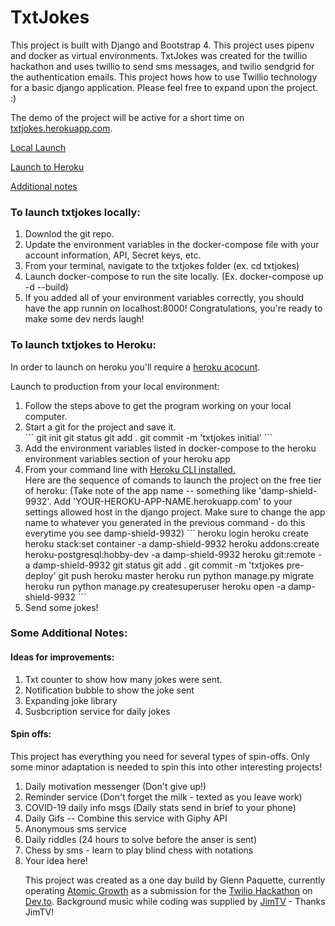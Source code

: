 <h1>TxtJokes</h1>

This project is built with Django and Bootstrap 4. This project uses pipenv and docker as virtual environments. TxtJokes was created for the twillio hackathon and uses twillio to send sms messages, and twilio sendgrid for the authentication emails. This project hows how to use Twillio technology for a basic django application. Please feel free to expand upon the project. :)

The demo of the project will be active for a short time on <a href="txtjokes.herokuapp.com">txtjokes.herokuapp.com</a>.


<a href="#local">Local Launch</a>

<a href="#heroku">Launch to Heroku</a>

<a href="#other">Additional notes</a>



<h3 id="local">To launch txtjokes locally:</h3>
<ol>
    <li>Downlod the git repo.</li>
    <li>Update the environment variables in the docker-compose file with your account information, API, Secret keys, etc.</li>
    <li>From your terminal, navigate to the txtjokes folder (ex. cd txtjokes)</li>
    <li>Launch docker-compose to run the site locally. (Ex. docker-compose up -d --build)</li>
    <li>If you added all of your environment variables correctly, you should have the app runnin on localhost:8000! Congratulations, you're ready to make some dev nerds laugh!</li>
</ol>

<h3 id="heroku">To launch txtjokes to Heroku:</h3>
In order to launch on heroku you'll require a <a href="https://signup.heroku.com/">heroku acocunt</a>.

Launch to production from your local environment:
<ol>
    <li>Follow the steps above to get the program working on your local computer.</li>
    <li>Start a git for the project and save it.</li>
        ```
            git init
            git status
            git add .
            git commit -m 'txtjokes initial'
        ```
    <li>Add the environment variables listed in docker-compose to the heroku environment variables section of your heroku app</li>
    <li>From your command line with <a href="https://devcenter.heroku.com/articles/heroku-cli">Heroku CLI installed.</a></li>
        Here are the sequence of comands to launch the project on the free tier of heroku:
        (Take note of the app name -- something like 'damp-shield-9932'. Add 'YOUR-HEROKU-APP-NAME.herokuapp.com' to your settings allowed host in the django project. Make sure to change the app name to whatever you generated in the previous command - do this everytime you see damp-shield-9932)
        ```
            heroku login
            heroku create 
            heroku stack:set container -a damp-shield-9932
            heroku addons:create heroku-postgresql:hobby-dev -a damp-shield-9932
            heroku git:remote -a damp-shield-9932
            git status
            git add .
            git commit -m 'txtjokes pre-deploy'
            git push heroku master
            heroku run python manage.py migrate
            heroku run python manage.py createsuperuser
            heroku open -a damp-shield-9932
        ```
    <li>Send some jokes!</li>
</ol>

<h3 id="other">Some Additional Notes:</h3>

<h4>Ideas for improvements:</h4>
<ol>
    <li>Txt counter to show how many jokes were sent.</li>
    <li>Notification bubble to show the joke sent</li>
    <li>Expanding joke library</li>
    <li>Susbcription service for daily jokes</li>
</ol>

<h4>Spin offs:</h4>
This project has everything you need for several types of spin-offs. Only some minor adaptation is needed to spin this into other interesting projects!
<ol>
    <li>Daily motivation messenger (Don't give up!)</li>
    <li>Reminder service (Don't forget the milk - texted as you leave work)</li>
    <li>COVID-19 daily info msgs (Daily stats send in brief to your phone)</li>
    <li>Daily Gifs -- Combine this service with Giphy API</li>
    <li>Anonymous sms service</li>
    <li>Daily riddles (24 hours to solve before the anser is sent)</li>
    <li>Chess by sms - learn to play blind chess with notations</li>
    <li>Your idea here!</li>

This project was created as a one day build by Glenn Paquette, currently operating <a href="https://atomicgrowth.co">Atomic Growth</a> as a submission for the <a href="https://dev.to/t/twiliohackathon">Twilio Hackathon</a> on <a href="https://Dev.to">Dev.to</a>. Background music while coding was supplied by <a href="https://www.youtube.com/channel/UCT5RMcRGa32Th0AZ0Dxxviw">JimTV</a> - Thanks JimTV!